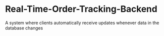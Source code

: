 # Real-Time-Order-Tracking-Backend
A system where clients automatically receive updates whenever data in the database changes
